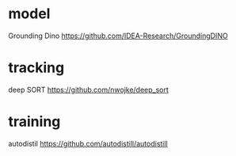 model
=====

Grounding Dino https://github.com/IDEA-Research/GroundingDINO

tracking
========

deep SORT https://github.com/nwojke/deep_sort


training
========

autodistil https://github.com/autodistill/autodistill